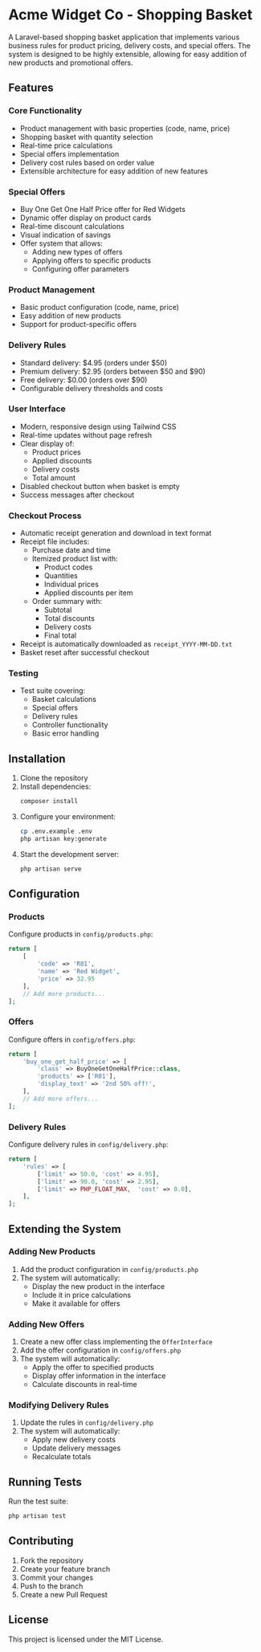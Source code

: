 # Acme Widget Co - Shopping Basket

A Laravel-based shopping basket application that implements various business rules for product pricing, delivery costs, and special offers. The system is designed to be highly extensible, allowing for easy addition of new products and promotional offers.

## Features

### Core Functionality
- Product management with basic properties (code, name, price)
- Shopping basket with quantity selection
- Real-time price calculations
- Special offers implementation
- Delivery cost rules based on order value
- Extensible architecture for easy addition of new features

### Special Offers
- Buy One Get One Half Price offer for Red Widgets
- Dynamic offer display on product cards
- Real-time discount calculations
- Visual indication of savings
- Offer system that allows:
  - Adding new types of offers
  - Applying offers to specific products
  - Configuring offer parameters

### Product Management
- Basic product configuration (code, name, price)
- Easy addition of new products
- Support for product-specific offers

### Delivery Rules
- Standard delivery: $4.95 (orders under $50)
- Premium delivery: $2.95 (orders between $50 and $90)
- Free delivery: $0.00 (orders over $90)
- Configurable delivery thresholds and costs

### User Interface
- Modern, responsive design using Tailwind CSS
- Real-time updates without page refresh
- Clear display of:
  - Product prices
  - Applied discounts
  - Delivery costs
  - Total amount
- Disabled checkout button when basket is empty
- Success messages after checkout

### Checkout Process
- Automatic receipt generation and download in text format
- Receipt file includes:
  - Purchase date and time
  - Itemized product list with:
    - Product codes
    - Quantities
    - Individual prices
    - Applied discounts per item
  - Order summary with:
    - Subtotal
    - Total discounts
    - Delivery costs
    - Final total
- Receipt is automatically downloaded as `receipt_YYYY-MM-DD.txt`
- Basket reset after successful checkout

### Testing
- Test suite covering:
  - Basket calculations
  - Special offers
  - Delivery rules
  - Controller functionality
  - Basic error handling

## Installation

1. Clone the repository
2. Install dependencies:
   ```bash
   composer install
   ```
3. Configure your environment:
   ```bash
   cp .env.example .env
   php artisan key:generate
   ```
4. Start the development server:
   ```bash
   php artisan serve
   ```

## Configuration

### Products
Configure products in `config/products.php`:
```php
return [
    [
        'code' => 'R01',
        'name' => 'Red Widget',
        'price' => 32.95
    ],
    // Add more products...
];
```

### Offers
Configure offers in `config/offers.php`:
```php
return [
    'buy_one_get_half_price' => [
        'class' => BuyOneGetOneHalfPrice::class,
        'products' => ['R01'],
        'display_text' => '2nd 50% off!',
    ],
    // Add more offers...
];
```

### Delivery Rules
Configure delivery rules in `config/delivery.php`:
```php
return [
    'rules' => [
        ['limit' => 50.0, 'cost' => 4.95],
        ['limit' => 90.0, 'cost' => 2.95],
        ['limit' => PHP_FLOAT_MAX,  'cost' => 0.0],
    ],
];
```

## Extending the System

### Adding New Products
1. Add the product configuration in `config/products.php`
2. The system will automatically:
   - Display the new product in the interface
   - Include it in price calculations
   - Make it available for offers

### Adding New Offers
1. Create a new offer class implementing the `OfferInterface`
2. Add the offer configuration in `config/offers.php`
3. The system will automatically:
   - Apply the offer to specified products
   - Display offer information in the interface
   - Calculate discounts in real-time

### Modifying Delivery Rules
1. Update the rules in `config/delivery.php`
2. The system will automatically:
   - Apply new delivery costs
   - Update delivery messages
   - Recalculate totals

## Running Tests

Run the test suite:
```bash
php artisan test
```

## Contributing

1. Fork the repository
2. Create your feature branch
3. Commit your changes
4. Push to the branch
5. Create a new Pull Request

## License

This project is licensed under the MIT License.
